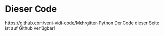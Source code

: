 # Dieser Code
https://github.com/veni-vidi-code/Mehrgitter-Python
Der Code dieser Seite ist auf Github verfügbar!
